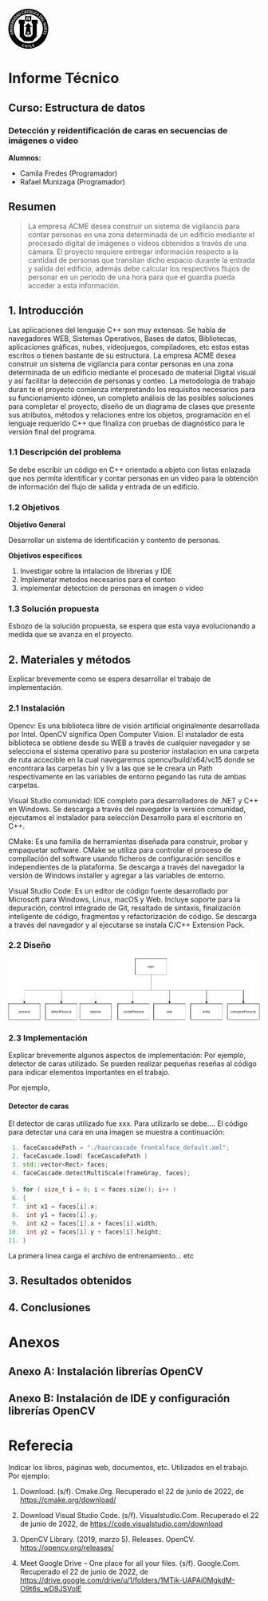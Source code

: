 ![UCN](images/60x60-ucn-negro.png)


# Informe Técnico 
## Curso: Estructura de datos
### Detección y reidentificación de caras en secuencias de imágenes o video

**Alumnos:**

* Camila Fredes (Programador)
* Rafael Munizaga (Programador)

## Resumen 

> La empresa ACME desea construir un sistema de vigilancia para contar personas en una zona determinada de un edificio mediante el procesado digital de imágenes o videos obtenidos a través de una cámara. El proyecto requiere entregar información respecto a la cantidad de personas que transitan dicho espacio durante la entrada y salida del edificio, además debe calcular los respectivos flujos de personar en un periodo de una hora para que el guardia pueda acceder a esta información. 

## 1. Introducción

Las aplicaciones del lenguaje C++ son muy extensas. Se habla de navegadores WEB, Sistemas Operativos, Bases de datos, Bibliotecas, aplicaciones gráficas, nubes, videojuegos, compiladores, etc estos estas escritos o tienen bastante de su estructura. 
La empresa ACME desea construir un sistema de vigilancia para contar personas en una zona determinada de un edificio mediante el procesado de material Digital visual y así facilitar la detección de personas y conteo.
La metodología de trabajo duran te el proyecto comienza interpretando los requisitos necesarios para su funcionamiento idóneo, un completo análisis de las posibles soluciones para completar el proyecto, diseño de  un diagrama de clases que presente sus atributos, métodos y relaciones entre los objetos, programación en el lenguaje requerido C++ que finaliza con pruebas de diagnóstico para le versión final del programa.


### 1.1 Descripción del problema

Se debe escribir un código en C++ orientado a objeto con listas enlazada que nos permita identificar y contar personas en un video para la obtención de información del flujo de salida y entrada de un edificio.

### 1.2 Objetivos 

**Objetivo General**

Desarrollar un sistema de identificación y contento de personas.

**Objetivos específicos**

1. Investigar sobre la intalacion de librerias y IDE 
2. Implemetar metodos necesarios para el conteo
3. implementar detectcion de personas en imagen o video


### 1.3 Solución propuesta

Esbozo de la solución propuesta, se espera que esta vaya evolucionando a medida que se avanza en el proyecto.

## 2. Materiales y métodos

Explicar brevemente como se espera desarrollar el trabajo de implementación.

### 2.1 Instalación

Opencv: Es una biblioteca libre de visión artificial originalmente desarrollada por Intel. OpenCV significa Open Computer Vision.
El instalador de esta biblioteca se obtiene desde su WEB a través de cualquier navegador y se selecciona el sistema operativo para su posterior instalacion en una carpeta de ruta accecible en la cual navegaremos opencv/build/x64/vc15 donde se encontrara las carpetas bin y liv a las que se le creara un Path respectivamente en las variables de entorno pegando las ruta de ambas carpetas.

Visual Studio comunidad: IDE completo para desarrolladores de .NET y C++ en Windows.
Se descarga a través del navegador la versión comunidad, ejecutamos el instalador para selección Desarrollo para el escritorio en C++.

CMake: Es una familia de herramientas diseñada para construir, probar y empaquetar software. CMake se utiliza para controlar el proceso de compilación del software usando ficheros de configuración sencillos e independientes de la plataforma.
Se descarga a través del navegador la versión de Windows installer y agregar a las variables de entorno.

Visual Studio Code: Es un editor de código fuente desarrollado por Microsoft para Windows, Linux, macOS y Web. Incluye soporte para la depuración, control integrado de Git, resaltado de sintaxis, finalización inteligente de código, fragmentos y refactorización de código.
Se descarga a través del navegador y al ejecutarse se instala C/C++ Extension Pack.

### 2.2 Diseño 

![imagen](p.png)

### 2.3 Implementación

Explicar brevemente algunos aspectos de implementación: Por ejemplo, detector de caras utilizado. Se pueden realizar pequeñas reseñas al código para indicar elementos importantes en el trabajo.

Por ejemplo, 

#### Detector de caras

El detector de caras utilizado fue xxx. Para utilizarlo se debe.... El código para detectar una cara en una imagen se muestra a continuación:

```c++
 1. faceCascadePath = "./haarcascade_frontalface_default.xml";
 2. faceCascade.load( faceCascadePath )
 3. std::vector<Rect> faces;
 4. faceCascade.detectMultiScale(frameGray, faces);

 5. for ( size_t i = 0; i < faces.size(); i++ )
 6. {
 7.  int x1 = faces[i].x;
 8.  int y1 = faces[i].y;
 9.  int x2 = faces[i].x + faces[i].width;
10.  int y2 = faces[i].y + faces[i].height;
11. }
```
La primera linea carga el archivo de entrenamiento... etc

## 3. Resultados obtenidos

## 4. Conclusiones

# Anexos

## Anexo A: Instalación librerías OpenCV

## Anexo B: Instalación de IDE y configuración librerías OpenCV

# Referecia

Indicar los libros, páginas web, documentos, etc. Utilizados en el trabajo. Por ejemplo:

1. Download. (s/f). Cmake.Org. Recuperado el 22 de junio de 2022, de https://cmake.org/download/

2. Download Visual Studio Code. (s/f). Visualstudio.Com. Recuperado el 22 de junio de 2022, de https://code.visualstudio.com/download

3. OpenCV Library. (2019, marzo 5). Releases. OpenCV. https://opencv.org/releases/

4. Meet Google Drive – One place for all your files. (s/f). Google.Com. Recuperado el 22 de junio de 2022, de https://drive.google.com/drive/u/1/folders/1MTik-UAPAi0MgkdM-O9t6s_wD9JSVolE


